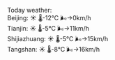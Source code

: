 Today weather:  
Beijing: ☀️ 🌡️-12°C 🌬️→0km/h  
Tianjin: ☀️ 🌡️-5°C 🌬️→11km/h  
Shijiazhuang: ☀️ 🌡️-5°C 🌬️→15km/h  
Tangshan: ☀️ 🌡️-8°C 🌬️→16km/h  

